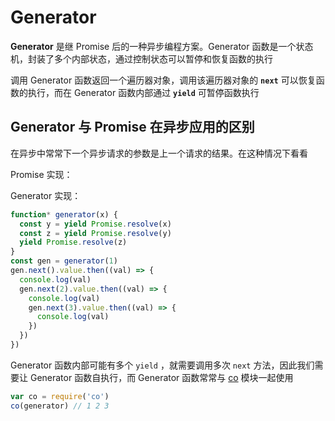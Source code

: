 # Generator

**Generator** 是继 Promise 后的一种异步编程方案。Generator 函数是一个状态机，封装了多个内部状态，通过控制状态可以暂停和恢复函数的执行

调用 Generator 函数返回一个遍历器对象，调用该遍历器对象的 **`next`** 可以恢复函数的执行，而在 Generator 函数内部通过 **`yield`** 可暂停函数执行

## Generator 与 Promise 在异步应用的区别

在异步中常常下一个异步请求的参数是上一个请求的结果。在这种情况下看看

Promise 实现：

Generator 实现：

```js
function* generator(x) {
  const y = yield Promise.resolve(x)
  const z = yield Promise.resolve(y)
  yield Promise.resolve(z)
}
const gen = generator(1)
gen.next().value.then((val) => {
  console.log(val)
  gen.next(2).value.then((val) => {
    console.log(val)
    gen.next(3).value.then((val) => {
      console.log(val)
    })
  })
})
```

Generator 函数内部可能有多个 `yield` ，就需要调用多次 `next` 方法，因此我们需要让 Generator 函数自执行，而 Generator 函数常常与 [co](https://github.com/tj/co) 模块一起使用

```js
var co = require('co')
co(generator) // 1 2 3
```

##
